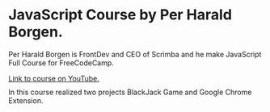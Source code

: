 <h1>JavaScript Course by Per Harald Borgen.</h1> 

<p>Per Harald Borgen is FrontDev and CEO of Scrimba and he make JavaScript Full Course for FreeCodeCamp.</p>
<a href="https://youtu.be/jS4aFq5-91M">Link to course on YouTube.</a>
<p style="margin-top: 10px">In this course realized two projects BlackJack Game and Google Chrome Extension.

